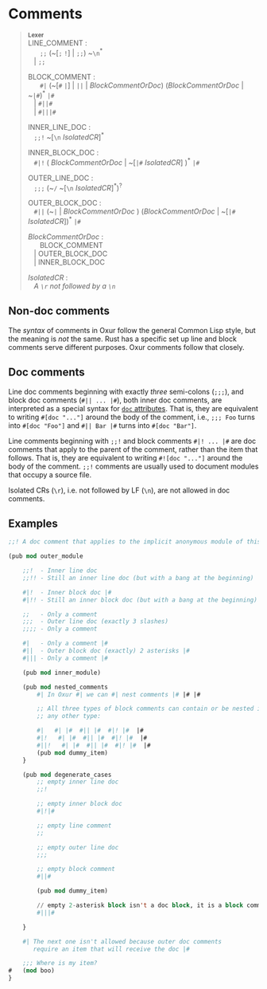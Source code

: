 # Comments

> **<sup>Lexer</sup>**\
> LINE_COMMENT :\
> &nbsp;&nbsp; &nbsp;&nbsp; `;;` (~[`;` `!`] | `;;`) ~`\n`<sup>\*</sup>\
> &nbsp;&nbsp; | `;;`
>
> BLOCK_COMMENT :\
> &nbsp;&nbsp; &nbsp;&nbsp; `#|` (~[`#` `|`] | `||` | _BlockCommentOrDoc_)
>      (_BlockCommentOrDoc_ | ~`|#`)<sup>\*</sup> `|#`\
> &nbsp;&nbsp; | `#||#`\
> &nbsp;&nbsp; | `#|||#`
>
> INNER_LINE_DOC :\
> &nbsp;&nbsp; `;;!` ~[`\n` _IsolatedCR_]<sup>\*</sup>
>
> INNER_BLOCK_DOC :\
> &nbsp;&nbsp; `#|!` ( _BlockCommentOrDoc_ | ~[`|#` _IsolatedCR_] )<sup>\*</sup> `|#`
>
> OUTER_LINE_DOC :\
> &nbsp;&nbsp; `;;;` (~`/` ~[`\n` _IsolatedCR_]<sup>\*</sup>)<sup>?</sup>
>
> OUTER_BLOCK_DOC :\
> &nbsp;&nbsp; `#||` (~`|` | _BlockCommentOrDoc_ )
>              (_BlockCommentOrDoc_ | ~[`|#` _IsolatedCR_])<sup>\*</sup> `|#`
>
> _BlockCommentOrDoc_ :\
> &nbsp;&nbsp; &nbsp;&nbsp; BLOCK_COMMENT\
> &nbsp;&nbsp; | OUTER_BLOCK_DOC\
> &nbsp;&nbsp; | INNER_BLOCK_DOC
>
> _IsolatedCR_ :\
> &nbsp;&nbsp; _A `\r` not followed by a `\n`_

## Non-doc comments

The _syntax_ of comments in Oxur follow the general Common Lisp style, but
the meaning is _not_ the same. Rust has a specific set up line and block
comments serve different purposes. Oxur comments follow that closely.

## Doc comments

Line doc comments beginning with exactly _three_ semi-colons (`;;;`), and block
doc comments (`#|| ... |#`), both inner doc comments, are interpreted as a
special syntax for [`doc` attributes]. That is, they are equivalent to writing
`#[doc "..."]` around the body of the comment, i.e., `;;; Foo` turns into
`#[doc "Foo"]` and `#|| Bar |#` turns into `#[doc "Bar"]`.

Line comments beginning with `;;!` and block comments `#|! ... |#` are
doc comments that apply to the parent of the comment, rather than the item
that follows.  That is, they are equivalent to writing `#![doc "..."]` around
the body of the comment. `;;!` comments are usually used to document
modules that occupy a source file.

Isolated CRs (`\r`), i.e. not followed by LF (`\n`), are not allowed in doc
comments.

## Examples

```lisp
;;! A doc comment that applies to the implicit anonymous module of this crate

(pub mod outer_module

    ;;!  - Inner line doc
    ;;!! - Still an inner line doc (but with a bang at the beginning)

    #|!  - Inner block doc |#
    #|!! - Still an inner block doc (but with a bang at the beginning) |#

    ;;   - Only a comment
    ;;;  - Outer line doc (exactly 3 slashes)
    ;;;; - Only a comment

    #|   - Only a comment |#
    #||  - Outer block doc (exactly) 2 asterisks |#
    #||| - Only a comment |#

    (pub mod inner_module)

    (pub mod nested_comments 
        #| In Oxur #| we can #| nest comments |# |# |#

        ;; All three types of block comments can contain or be nested inside
        ;; any other type:

        #|   #| |#  #|| |#  #|! |#  |#
        #|!   #| |#  #|| |#  #|! |#  |#
        #||!   #| |#  #|| |#  #|! |#  |#
        (pub mod dummy_item)
    }

    (pub mod degenerate_cases
        ;; empty inner line doc
        ;;!

        ;; empty inner block doc
        #|!|#

        ;; empty line comment
        ;;

        ;; empty outer line doc
        ;;;

        ;; empty block comment
        #||#

        (pub mod dummy_item)

        // empty 2-asterisk block isn't a doc block, it is a block comment
        #|||#

    }

    #| The next one isn't allowed because outer doc comments
       require an item that will receive the doc |#

    ;;; Where is my item?
#   (mod boo)
}
```

[`doc` attributes]: ../rustdoc/the-doc-attribute.html

